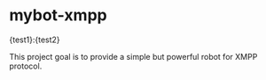 mybot-xmpp
==========

{test1}:{test2}

This project goal is to provide a simple but powerful robot for XMPP protocol.
